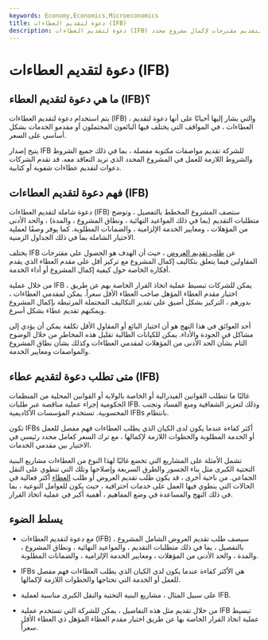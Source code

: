 ```yaml
---
keywords: Economy,Economics,Microeconomics
title: دعوة لتقديم العطاءات (IFB)
description: دعوة لتقديم العطاءات (IFB) هي دعوة من شركة أو منظمة لتقديم مقترحات لإكمال مشروع محدد.
---
```


# دعوة لتقديم العطاءات (IFB)
## ما هي دعوة لتقديم العطاء (IFB)؟

يتم استخدام دعوة لتقديم العطاءات (IFB) ، والتي يشار إليها أحيانًا على أنها دعوة لتقديم العطاءات ، في المواقف التي يختلف فيها البائعون المحتملون أو مقدمو الخدمات بشكل أساسي على السعر.

يتيح إصدار IFB للشركة تقديم مواصفات مكتوبة مفصلة ، بما في ذلك جميع الشروط والشروط اللازمة للعمل في المشروع المحدد الذي تريد التعاقد معه. قد تقدم الشركات دعوات لتقديم عطاءات شفوية أو كتابية.

## فهم دعوة لتقديم العطاءات (IFB)

دعوة شاملة لتقديم العطاءات (IFB) ستصف المشروع المخطط بالتفصيل ، وتوضح متطلبات التقديم (بما في ذلك المواعيد النهائية ، ونطاق المشروع ، والمدة) ، والحد الأدنى من المؤهلات ، ومعايير الخدمة الإلزامية ، والضمانات المطلوبة. كما يوفر وصفًا لعملية الاختيار الشاملة بما في ذلك الجداول الزمنية.

يختلف IFB عن [طلب تقديم العروض](/request-for-proposal) ، حيث أن الهدف هو الحصول على مقترحات المقاولين فيما يتعلق بتكاليف إكمال المشروع مع تركيز أقل على مقدم العطاء الذي يقدم أفكاره الخاصة حول كيفية إكمال المشروع أو أداء الخدمة.

من خلال عملية IFB ، يمكن للشركات تبسيط عملية اتخاذ القرار الخاصة بهم عن طريق اختيار مقدم العطاء المؤهل صاحب العطاء الأقل سعراً. يمكن لمقدمي العطاءات ، بدورهم ، التركيز بشكل أضيق على تقدير التكاليف المحتملة المرتبطة بإكمال المشروع ويمكنهم تقديم عطاء بشكل أسرع.

أحد العوائق في هذا النهج هو أن اختيار البائع أو المقاول الأقل تكلفة يمكن أن يؤدي إلى مشاكل في الجودة والأداء. يمكن للكيانات الطالبة تقليل هذه المخاطر من خلال الوضوح التام بشأن الحد الأدنى من المؤهلات لمقدمي العطاءات وكذلك بشأن نطاق المشروع والمواصفات ومعايير الخدمة.

## متى تطلب دعوة لتقديم عطاء (IFB)

غالبًا ما تتطلب القوانين الفيدرالية أو الخاصة بالولاية أو القوانين المحلية من المنظمات الحكومية إجراء عملية مناقصة عبر طلبات IFB. وذلك لتعزيز الشفافية ومنع الفساد وتجنب المحسوبية. تستخدم المؤسسات الأكاديمية IFBs بانتظام.

تكون IFBs أكثر كفاءة عندما يكون لدى الكيان الذي يطلب العطاءات فهم مفصل للعمل أو الخدمة المطلوبة والخطوات اللازمة لإكمالها ، مع ترك السعر كعامل محدد رئيسي في الاختيار بين مقدمي الخدمات.

تشمل الأمثلة على المشاريع التي تخضع غالبًا لهذا النوع من العطاءات مشاريع البنية التحتية الكبرى مثل بناء الجسور والطرق السريعة وإصلاحها وتلك التي تنطوي على النقل الجماعي. من ناحية أخرى ، قد يكون طلب تقديم العروض أو طلب [العطاء](/tender) أكثر فعالية في الحالات التي ينطوي فيها العمل على خدمات احترافية ، حيث يكون للعوامل النوعية ، بما في ذلك النهج والمساعدة في وضع المفاهيم ، أهمية أكبر في عملية اتخاذ القرار.

## يسلط الضوء

- مع دعوة لتقديم العطاءات (IFB) ، سيصف طلب تقديم العروض الشامل المشروع بالتفصيل ، بما في ذلك متطلبات التقديم ، والمواعيد النهائية ، ونطاق المشروع ، والمدة ، والحد الأدنى من المؤهلات ، ومعايير الخدمة الإلزامية ، والضمانات المطلوبة.

- IFBs هي الأكثر كفاءة عندما يكون لدى الكيان الذي يطلب العطاءات فهم مفصل للعمل أو الخدمة التي تحتاجها والخطوات اللازمة لإكمالها.

- على سبيل المثال ، مشاريع البنية التحتية والنقل الكبرى مناسبة لعملية IFB.

- من خلال تقديم مثل هذه التفاصيل ، يمكن للشركة التي تستخدم عملية IFB تبسيط عملية اتخاذ القرار الخاصة بها عن طريق اختيار مقدم العطاء المؤهل ذي العطاء الأقل سعراً.

